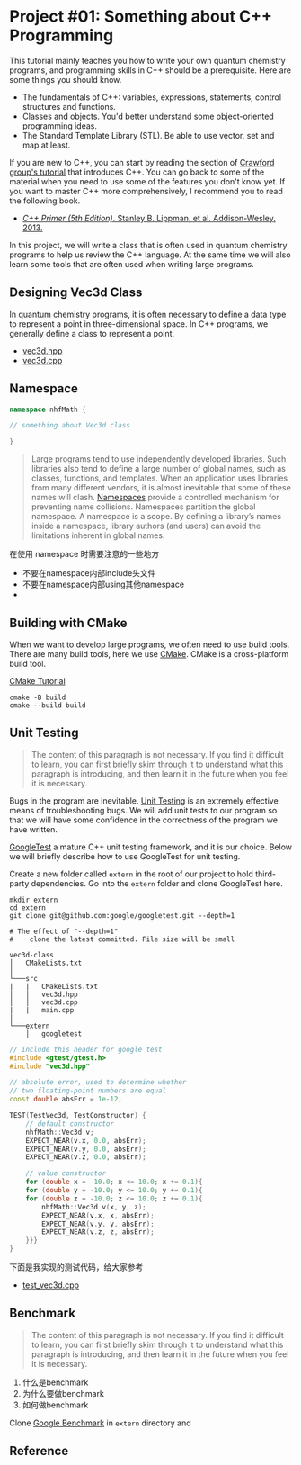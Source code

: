 # Project #01: Something about C++ Programming

This tutorial mainly teaches you how to write your own quantum chemistry programs, and programming skills in C++ should be a prerequisite. Here are some things you should know.

* The fundamentals of C++: variables, expressions, statements, control structures and functions.
* Classes and objects. You'd better understand some object-oriented programming ideas.
* The Standard Template Library (STL). Be able to use vector, set and map at least.

If you are new to C++, you can start by reading the section of [Crawford group's tutorial](https://github.com/CrawfordGroup/ProgrammingProjects#c-programming-tutorial-in-chemistry) that introduces C++. You can go back to some of the material when you need to use some of the features you don't know yet. If you want to master C++ more comprehensively, I recommend you to read the following book.

- [*C++ Primer (5th Edition)*. Stanley B. Lippman, et al. Addison-Wesley, 2013.](https://www.amazon.com/Primer-5th-Stanley-B-Lippman/dp/0321714113)


In this project, we will write a class that is often used in quantum chemistry programs to help us review the C++ language. At the same time we will also learn some tools that are often used when writing large programs.

## Designing Vec3d Class

In quantum chemistry programs, it is often necessary to define a data type to represent a point in three-dimensional space. In C++ programs, we generally define a class to represent a point.





* [vec3d.hpp](https://github.com/rudin-jiang/QuantumChemistryCpp/blob/master/Project%2301/vec3d-class/src/vec3d.hpp)
* [vec3d.cpp](https://github.com/rudin-jiang/QuantumChemistryCpp/blob/master/Project%2301/vec3d-class/src/vec3d.cpp)


## Namespace

```c++
namespace nhfMath {

// something about Vec3d class

}
```





> Large programs tend to use independently developed libraries. Such libraries also tend to define a large number of global names, such as classes, functions, and templates. When an application uses libraries from many different vendors, it is almost inevitable that some of these names will clash. [Namespaces](https://en.cppreference.com/w/cpp/language/namespace) provide a controlled mechanism for preventing name collisions. Namespaces partition the global namespace. A namespace is a scope. By defining a library’s names inside a namespace, library authors (and users) can avoid the limitations inherent in global names.




在使用 namespace 时需要注意的一些地方

* 不要在namespace内部include头文件
* 不要在namespace内部using其他namespace
* 




## Building with CMake



When we want to develop large programs, we often need to use build tools. There are many build tools, here we use [CMake](https://cmake.org). CMake is a cross-platform build tool.

[CMake Tutorial](https://cmake.org/cmake/help/latest/guide/tutorial/index.html)




```shell
cmake -B build 
cmake --build build
```


## Unit Testing

> The content of this paragraph is not necessary. If you find it difficult to learn, you can first briefly skim through it to understand what this paragraph is introducing, and then learn it in the future when you feel it is necessary.

Bugs in the program are inevitable. [Unit Testing](https://en.wikipedia.org/wiki/Unit_testing) is an extremely effective means of troubleshooting bugs. We will add unit tests to our program so that we will have some confidence in the correctness of the program we have written.

[GoogleTest](https://github.com/google/googletest) a mature C++ unit testing framework, and it is our choice. Below we will briefly describe how to use GoogleTest for unit testing.

Create a new folder called `extern` in the root of our project to hold third-party dependencies. Go into the `extern` folder and clone GoogleTest here.

```shell
mkdir extern
cd extern
git clone git@github.com:google/googletest.git --depth=1

# The effect of "--depth=1"
#    clone the latest committed. File size will be small
```

```
vec3d-class
│   CMakeLists.txt
│
└───src
|   |   CMakeLists.txt
│   │   vec3d.hpp
│   │   vec3d.cpp
|   |   main.cpp
│   
└───extern
    │   googletest
```





```c++
// include this header for google test
#include <gtest/gtest.h>
#include "vec3d.hpp"

// absolute error, used to determine whether 
// two floating-point numbers are equal
const double absErr = 1e-12;

TEST(TestVec3d, TestConstructor) {
    // default constructor
    nhfMath::Vec3d v;
    EXPECT_NEAR(v.x, 0.0, absErr);
    EXPECT_NEAR(v.y, 0.0, absErr);
    EXPECT_NEAR(v.z, 0.0, absErr);

    // value constructor
    for (double x = -10.0; x <= 10.0; x += 0.1){
    for (double y = -10.0; y <= 10.0; y += 0.1){
    for (double z = -10.0; z <= 10.0; z += 0.1){
        nhfMath::Vec3d v(x, y, z);
        EXPECT_NEAR(v.x, x, absErr);
        EXPECT_NEAR(v.y, y, absErr);
        EXPECT_NEAR(v.z, z, absErr);
    }}}
}
```

下面是我实现的测试代码，给大家参考

* [test_vec3d.cpp](https://github.com/rudin-jiang/QuantumChemistryCpp/blob/master/Project%2301/vec3d-class/test/test_vec3d.cpp)


## Benchmark

> The content of this paragraph is not necessary. If you find it difficult to learn, you can first briefly skim through it to understand what this paragraph is introducing, and then learn it in the future when you feel it is necessary.


1. 什么是benchmark
2. 为什么要做benchmark
3. 如何做benchmark


Clone [Google Benchmark](https://github.com/google/benchmark) in `extern` directory and 


## Reference

<a>